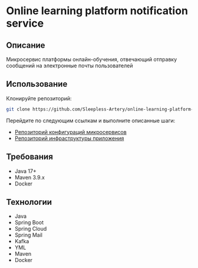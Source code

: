 # Online learning platform notification service
## Описание
Микросервис платформы онлайн-обучения, отвечающий отправку сообщений на электронные почты пользователей
## Использование
Клонируйте репозиторий:
```bash
git clone https://github.com/Sleepless-Artery/online-learning-platform-notification-service
```
Перейдите по следующим ссылкам и выполните описанные шаги:
- [Репозиторий конфигураций микросервисов](https://github.com/Sleepless-Artery/online-learning-platform-configs)
- [Репозиторий инфраструктуры приложения](https://github.com/Sleepless-Artery/online-learning-platform-infra)
## Требования
- Java 17+
- Maven 3.9.x
- Docker
## Технологии
- Java
- Spring Boot
- Spring Cloud
- Spring Mail
- Kafka
- YML
- Maven
- Docker
